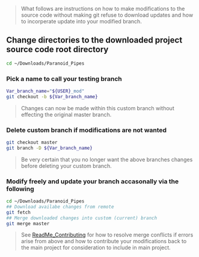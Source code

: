  > What follows are instructions on how to make modifications to the source
 code without making git refuse to download updates and how to incorperate
 update into your modified branch.

## Change directories to the downloaded project source code root directory
```bash
cd ~/Downloads/Paranoid_Pipes
```

### Pick a name to call your testing branch
```bash
Var_branch_name="${USER}_mod"
git checkout -b ${Var_branch_name}
```

 > Changes can now be made within this custom branch without effecting the
 original master branch.

### Delete custom branch if modifications are not wanted
```bash
git checkout master
git branch -D ${Var_branch_name}
```

 > Be very certain that you no longer want the above branches changes before
 deleting your custom branch.

### Modify freely and update your branch accasonally via the following
```bash
cd ~/Downloads/Paranoid_Pipes
## Download availabe changes from remote
git fetch
## Merge downloaded changes into custom (current) branch
git merge master
```

 > See [ReadMe_Contributing](Documentation/ReadMe_Contributing.md) for how to
 resolve merge conflicts if errors arise from above and how to contribute your
 modifications back to the main project for consideration to include in main project.

